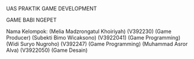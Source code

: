 UAS PRAKTIK GAME DEVELOPMENT 

GAME BABI NGEPET 

Nama Kelompok:
(Melia Madzrongatul Khoiriyah) (V392230) (Game Producer)
(Subekti Bimo Wicaksono) (V3922041) (Game Programming)
(Widi Suryo Nugroho) (V392247) (Game Programming)
(Muhammad Asror Alva) (V3922050) (Game Desain)
